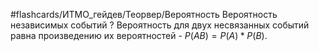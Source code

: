#flashcards/ИТМО_гейдев/Теорвер/Вероятность
Вероятность независимых событий
?
Вероятность для двух несвязанных событий равна произведению их вероятностей - $P(AB) = P(A) * P(B)$.
